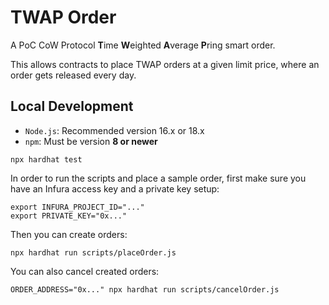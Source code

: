 # TWAP Order

A PoC CoW Protocol **T**ime **W**eighted **A**verage **P**ring smart order.

This allows contracts to place TWAP orders at a given limit price, where an order gets released every day.

## Local Development

- `Node.js`: Recommended version 16.x or 18.x
- `npm`: Must be version **8 or newer**

```shell
npx hardhat test
```

In order to run the scripts and place a sample order, first make sure you have an Infura access key and a private key setup:
```shell
export INFURA_PROJECT_ID="..."
export PRIVATE_KEY="0x..."
```

Then you can create orders:
```shell
npx hardhat run scripts/placeOrder.js
```

You can also cancel created orders:
```shell
ORDER_ADDRESS="0x..." npx hardhat run scripts/cancelOrder.js
```
